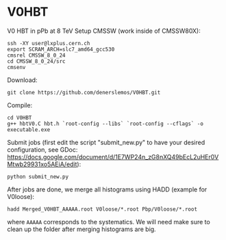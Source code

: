 # V0HBT

V0 HBT in pPb at 8 TeV
Setup CMSSW (work inside of CMSSW80X):
```
ssh -XY user@lxplus.cern.ch
export SCRAM_ARCH=slc7_amd64_gcc530
cmsrel CMSSW_8_0_24
cd CMSSW_8_0_24/src
cmsenv
```
Download: 
```
git clone https://github.com/denerslemos/V0HBT.git
```
Compile:
```
cd V0HBT
g++ hbtV0.C hbt.h `root-config --libs` `root-config --cflags` -o executable.exe
```
Submit jobs (first edit the script "submit_new.py" to have your desired configuration, see GDoc: https://docs.google.com/document/d/1E7WP24n_zG8nXQ49bEcL2uHEr0VMtwb29931xo5AEiA/edit):
```
python submit_new.py
```

After jobs are done, we merge all histograms using HADD (example for V0loose):
```
hadd Merged_V0HBT_AAAAA.root V0loose/*.root Pbp/V0loose/*.root 
```
where ```AAAAA``` corresponds to the systematics. We will need make sure to clean up the folder after merging histograms are big.

